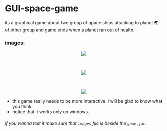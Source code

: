 # GUI-space-game
its a graphical game about two group of apace ships attacking to planet 🌏 of other group and game ends when a planet ran out of health.
### images:
<p align="center">
  <img src="https://user-images.githubusercontent.com/77699335/169064563-a345d679-6442-4091-ac8d-673ba1ca30e1.jpg">
</p>
<br>
<p align="center">
  <img src="https://user-images.githubusercontent.com/77699335/169064547-6c07bc27-1460-48bf-ac62-ef996a6f3440.jpg">
</p>
<br>
<p align="center">
  <img src="https://user-images.githubusercontent.com/77699335/169064839-c5bf5c91-718e-48e2-8e65-1168fc3ccb40.jpg">
</p>

- this game really needs to be more interactive. i will be glad to know what you think.
- notice that it works only on windows.
###### if you wanna test it make sure that `images` file is beside the `game.jar`.
